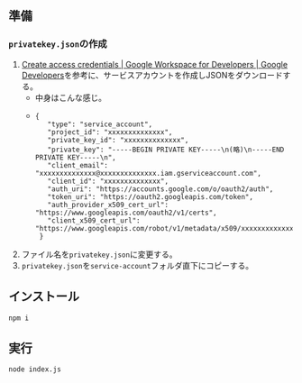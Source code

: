 ## 準備

### `privatekey.json`の作成

1. [Create access credentials | Google Workspace for Developers | Google Developers](https://developers.google.com/workspace/guides/create-credentials#service-account)を参考に、サービスアカウントを作成しJSONをダウンロードする。
   - 中身はこんな感じ。
   - ```
     {
        "type": "service_account",
        "project_id": "xxxxxxxxxxxxxx",
        "private_key_id": "xxxxxxxxxxxxxx",
        "private_key": "-----BEGIN PRIVATE KEY-----\n(略)\n-----END PRIVATE KEY-----\n",
        "client_email": "xxxxxxxxxxxxxx@xxxxxxxxxxxxxx.iam.gserviceaccount.com",
        "client_id": "xxxxxxxxxxxxxx",
        "auth_uri": "https://accounts.google.com/o/oauth2/auth",
        "token_uri": "https://oauth2.googleapis.com/token",
        "auth_provider_x509_cert_url": "https://www.googleapis.com/oauth2/v1/certs",
        "client_x509_cert_url": "https://www.googleapis.com/robot/v1/metadata/x509/xxxxxxxxxxxxxx.iam.gserviceaccount.com"
      }
      ```
2. ファイル名を`privatekey.json`に変更する。
3. `privatekey.json`を`service-account`フォルダ直下にコピーする。

## インストール

```bash
npm i
```

## 実行

```bash
node index.js
```
